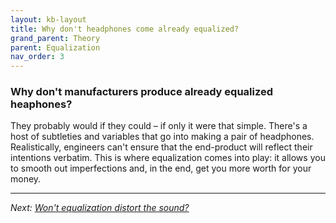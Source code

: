 ```yaml
---
layout: kb-layout
title: Why don't headphones come already equalized?
grand_parent: Theory
parent: Equalization
nav_order: 3
---
```


### Why don't manufacturers produce already equalized heaphones?

They probably would if they could – if only it were that simple. There's a host of subtleties and variables that go into making a pair of headphones. Realistically, engineers can't ensure that the end-product will reflect their intentions verbatim. This is where equalization comes into play: it allows you to smooth out imperfections and, in the end, get you more worth for your money.

---

*Next: [Won't equalization distort the sound?](../will-distort/index.md)*
